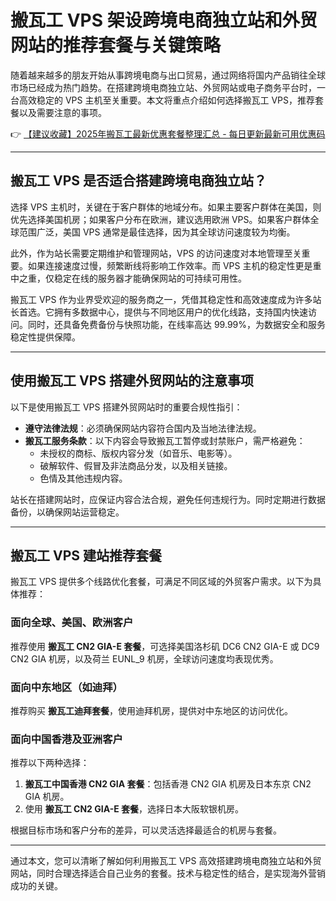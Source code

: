 # 搬瓦工 VPS 架设跨境电商独立站和外贸网站的推荐套餐与关键策略

随着越来越多的朋友开始从事跨境电商与出口贸易，通过网络将国内产品销往全球市场已经成为热门趋势。在搭建跨境电商独立站、外贸网站或电子商务平台时，一台高效稳定的 VPS 主机至关重要。本文将重点介绍如何选择搬瓦工 VPS，推荐套餐以及需要注意的事项。

👉 [【建议收藏】2025年搬瓦工最新优惠套餐整理汇总 - 每日更新最新可用优惠码](https://bit.ly/banwagon)

---

## 搬瓦工 VPS 是否适合搭建跨境电商独立站？

选择 VPS 主机时，关键在于客户群体的地域分布。如果主要客户群体在美国，则优先选择美国机房；如果客户分布在欧洲，建议选用欧洲 VPS。如果客户群体全球范围广泛，美国 VPS 通常是最佳选择，因为其全球访问速度较为均衡。

此外，作为站长需要定期维护和管理网站，VPS 的访问速度对本地管理至关重要。如果连接速度过慢，频繁断线将影响工作效率。而 VPS 主机的稳定性更是重中之重，仅稳定在线的服务器才能确保网站的可持续可用性。

搬瓦工 VPS 作为业界受欢迎的服务商之一，凭借其稳定性和高效速度成为许多站长首选。它拥有多数据中心，提供与不同地区用户的优化线路，支持国内快速访问。同时，还具备免费备份与快照功能，在线率高达 99.99%，为数据安全和服务稳定性提供保障。

---

## 使用搬瓦工 VPS 搭建外贸网站的注意事项

以下是使用搬瓦工 VPS 搭建外贸网站时的重要合规性指引：

- **遵守法律法规**：必须确保网站内容符合国内及当地法律法规。
- **搬瓦工服务条款**：以下内容会导致搬瓦工暂停或封禁账户，需严格避免：
  - 未授权的商标、版权内容分发（如音乐、电影等）。
  - 破解软件、假冒及非法商品分发，以及相关链接。
  - 色情及其他违规内容。

站长在搭建网站时，应保证内容合法合规，避免任何违规行为。同时定期进行数据备份，以确保网站运营稳定。

---

## 搬瓦工 VPS 建站推荐套餐

搬瓦工 VPS 提供多个线路优化套餐，可满足不同区域的外贸客户需求。以下为具体推荐：

### 面向全球、美国、欧洲客户
推荐使用 **搬瓦工 CN2 GIA-E 套餐**，可选择美国洛杉矶 DC6 CN2 GIA-E 或 DC9 CN2 GIA 机房，以及荷兰 EUNL_9 机房，全球访问速度均表现优秀。

### 面向中东地区（如迪拜）
推荐购买 **搬瓦工迪拜套餐**，使用迪拜机房，提供对中东地区的访问优化。

### 面向中国香港及亚洲客户
推荐以下两种选择：
1. **搬瓦工中国香港 CN2 GIA 套餐**：包括香港 CN2 GIA 机房及日本东京 CN2 GIA 机房。
2. 使用 **搬瓦工 CN2 GIA-E 套餐**，选择日本大阪软银机房。

根据目标市场和客户分布的差异，可以灵活选择最适合的机房与套餐。

---

通过本文，您可以清晰了解如何利用搬瓦工 VPS 高效搭建跨境电商独立站和外贸网站，同时合理选择适合自己业务的套餐。技术与稳定性的结合，是实现海外营销成功的关键。